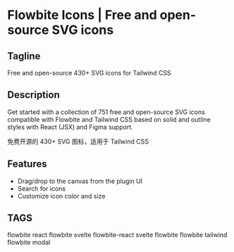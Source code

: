 # Flowbite Icons | Free and open-source SVG icons

## Tagline

Free and open-source 430+ SVG icons for Tailwind CSS

## Description

Get started with a collection of 751 free and open-source SVG icons compatible with Flowbite and Tailwind CSS based on solid and outline styles with React (JSX) and Figma support.

免费开源的 430+ SVG 图标，适用于 Tailwind CSS

## Features

- Drag/drop to the canvas from the plugin UI
- Search for icons
- Customize icon color and size

## TAGS

flowbite react
flowbite svelte
flowbite-react
svelte flowbite
flowbite tailwind
flowbite modal
